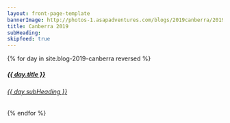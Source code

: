 ```yaml
---
layout: front-page-template
bannerImage: http://photos-1.asapadventures.com/blogs/2019canberra/2019-01-03/IMG_20190103_204426.jpg_compressed.JPEG
title: Canberra 2019
subHeading:
skipfeed: true
---
```


<div class="text-uppercase adventure-list experience">
  {% for day in site.blog-2019-canberra reversed %}
    <div class="col-md-6 col-sm-6 animated fadeInUp" data-wow-delay="0.1s" data-wow-duration="1s">
      <a href="{{day.url | prepend: site.baseurl}}">
        <img src="{{ day.bannerImage }}"  alt="" class="img-responsive">
        <div class="overlay-lnk text-uppercase text-center">
          <i class="icon icon-streetsign"></i>
          <h5>{{ day.title }}</h5>
          <h6>{{ day.subHeading }}</h6>
        </div>
      </a>
    </div>
  {% endfor %}
</div>
